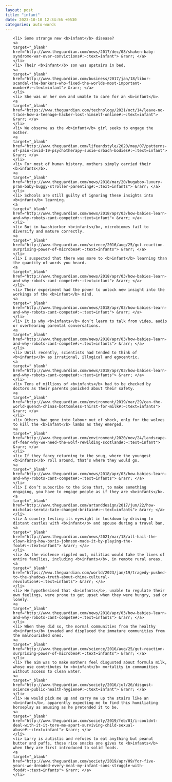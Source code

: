 ```yaml
---
layout: post
title: "infant"
date: 2023-10-10 12:34:56 +0530
categories: auto-words
---
```

<ol>

    <li> Some strange new <b>infant</b> disease?
    <a 
    target="_blank" 
    href="http://www.theguardian.com/news/2017/dec/08/shaken-baby-syndrome-war-over-convictions#:~:text=infant"> &rarr; </a>
    </li>
    <li> Their <b>infant</b> son was upstairs in bed.
    <a 
    target="_blank" 
    href="http://www.theguardian.com/business/2017/jan/18/libor-scandal-the-bankers-who-fixed-the-worlds-most-important-number#:~:text=infant"> &rarr; </a>
    </li>
    <li> She was on her own and unable to care for an <b>infant</b>.
    <a 
    target="_blank" 
    href="https://www.theguardian.com/technology/2021/oct/14/leave-no-trace-how-a-teenage-hacker-lost-himself-online#:~:text=infant"> &rarr; </a>
    </li>
    <li> We observe as the <b>infant</b> girl seeks to engage the mother.
    <a 
    target="_blank" 
    href="http://www.theguardian.com/lifeandstyle/2020/may/07/patterns-of-pain-covid-19-psychotherapy-susie-orbach-bodies#:~:text=infant"> &rarr; </a>
    </li>
    <li> For most of human history, mothers simply carried their <b>infants</b>.
    <a 
    target="_blank" 
    href="http://www.theguardian.com/news/2018/mar/20/bugaboo-luxury-pram-baby-buggy-stroller-parenting#:~:text=infants"> &rarr; </a>
    </li>
    <li> Schools are still guilty of ignoring these insights into <b>infant</b> learning.
    <a 
    target="_blank" 
    href="http://www.theguardian.com/news/2018/apr/03/how-babies-learn-and-why-robots-cant-compete#:~:text=infant"> &rarr; </a>
    </li>
    <li> But in kwashiorkor <b>infants</b>, microbiomes fail to diversify and mature correctly.
    <a 
    target="_blank" 
    href="http://www.theguardian.com/science/2016/aug/25/gut-reaction-surprising-power-of-microbes#:~:text=infants"> &rarr; </a>
    </li>
    <li> I suspected that there was more to <b>infant</b> learning than the quantity of words you heard.
    <a 
    target="_blank" 
    href="http://www.theguardian.com/news/2018/apr/03/how-babies-learn-and-why-robots-cant-compete#:~:text=infant"> &rarr; </a>
    </li>
    <li> Their experiment had the power to unlock new insight into the workings of the <b>infant</b> mind.
    <a 
    target="_blank" 
    href="http://www.theguardian.com/news/2018/apr/03/how-babies-learn-and-why-robots-cant-compete#:~:text=infant"> &rarr; </a>
    </li>
    <li> It is why <b>infants</b> don’t learn to talk from video, audio or overhearing parental conversations.
    <a 
    target="_blank" 
    href="http://www.theguardian.com/news/2018/apr/03/how-babies-learn-and-why-robots-cant-compete#:~:text=infants"> &rarr; </a>
    </li>
    <li> Until recently, scientists had tended to think of <b>infants</b> as irrational, illogical and egocentric.
    <a 
    target="_blank" 
    href="http://www.theguardian.com/news/2018/apr/03/how-babies-learn-and-why-robots-cant-compete#:~:text=infants"> &rarr; </a>
    </li>
    <li> Tens of millions of <b>infants</b> had to be checked by doctors as their parents panicked about their safety.
    <a 
    target="_blank" 
    href="http://www.theguardian.com/environment/2019/mar/29/can-the-world-quench-chinas-bottomless-thirst-for-milk#:~:text=infants"> &rarr; </a>
    </li>
    <li> Others had gone into labour out of shock, only for the wolves to kill the <b>infant</b> lambs as they emerged.
    <a 
    target="_blank" 
    href="http://www.theguardian.com/environment/2020/nov/24/landscape-of-fear-why-we-need-the-wolf-rewilding-scotland#:~:text=infant"> &rarr; </a>
    </li>
    <li> If they fancy returning to the snug, where the youngest <b>infants</b> roll around, that’s where they would go.
    <a 
    target="_blank" 
    href="http://www.theguardian.com/news/2018/apr/03/how-babies-learn-and-why-robots-cant-compete#:~:text=infants"> &rarr; </a>
    </li>
    <li> I don’t subscribe to the idea that, to make something engaging, you have to engage people as if they are <b>infants</b>.
    <a 
    target="_blank" 
    href="http://www.theguardian.com/artanddesign/2017/jun/22/how-nicholas-serota-tate-changed-britain#:~:text=infants"> &rarr; </a>
    </li>
    <li> A country testing its eyesight in lockdown by driving to distant castles with <b>infant</b> and spouse during a travel ban.
    <a 
    target="_blank" 
    href="http://www.theguardian.com/news/2021/mar/18/all-hail-the-clown-king-how-boris-johnson-made-it-by-playing-the-fool#:~:text=infant"> &rarr; </a>
    </li>
    <li> As the violence rippled out, militias would take the lives of entire families, including <b>infants</b>, in remote rural areas.
    <a 
    target="_blank" 
    href="https://www.theguardian.com/world/2023/jan/19/tragedy-pushed-to-the-shadows-truth-about-china-cultural-revolution#:~:text=infants"> &rarr; </a>
    </li>
    <li> He hypothesised that <b>infants</b>, unable to regulate their own feelings, were prone to get upset when they were hungry, sad or lonely.
    <a 
    target="_blank" 
    href="http://www.theguardian.com/news/2018/apr/03/how-babies-learn-and-why-robots-cant-compete#:~:text=infants"> &rarr; </a>
    </li>
    <li> When they did so, the normal communities from the healthy <b>infants</b> invaded and displaced the immature communities from the malnourished ones.
    <a 
    target="_blank" 
    href="http://www.theguardian.com/science/2016/aug/25/gut-reaction-surprising-power-of-microbes#:~:text=infants"> &rarr; </a>
    </li>
    <li> The aim was to make mothers feel disgusted about formula milk, whose use contributes to <b>infant</b> mortality in communities without access to clean water.
    <a 
    target="_blank" 
    href="http://www.theguardian.com/society/2016/jul/26/disgust-science-public-health-hygiene#:~:text=infant"> &rarr; </a>
    </li>
    <li> He would pick me up and carry me up the stairs like an <b>infant</b>, apparently expecting me to find this humiliating horseplay as amusing as he pretended it to be.
    <a 
    target="_blank" 
    href="http://www.theguardian.com/society/2019/feb/01/i-couldnt-deal-with-it-it-tore-me-apart-surviving-child-sexual-abuse#:~:text=infant"> &rarr; </a>
    </li>
    <li> Larry is autistic and refuses to eat anything but peanut butter and puffs, those rice snacks one gives to <b>infants</b> when they are first introduced to solid foods.
    <a 
    target="_blank" 
    href="http://www.theguardian.com/society/2019/apr/09/for-five-years-we-dreaded-every-meal-my-infant-sons-struggle-with-food#:~:text=infants"> &rarr; </a>
    </li>